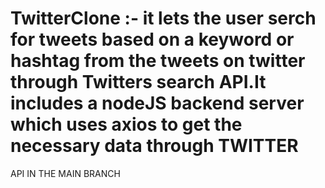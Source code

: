 # TwitterClone :- it lets the user serch for tweets based on a keyword or hashtag from the tweets on twitter through Twitters search API.It includes a nodeJS backend server which uses axios to get the necessary data through TWITTER

API IN THE MAIN BRANCH
